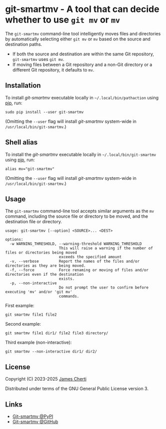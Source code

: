 # git-smartmv - A tool that can decide whether to use `git mv` or `mv`

The `git-smartmv` command-line tool intelligently moves files and directories by automatically selecting either `git mv` or `mv` based on the source and destination paths.

- If both the source and destination are within the same Git repository, `git-smartmv` uses `git mv`.
- If moving files between a Git repository and a non-Git directory or a different Git repository, it defaults to `mv`.

## Installation

To install *git-smartmv* executable locally in `~/.local/bin/pathaction` using [pip](https://pypi.org/project/pip/), run:
```
sudo pip install --user git-smartmv
```

(Omitting the `--user` flag will install *git-smartmv* system-wide in `/usr/local/bin/git-smartmv`.)

## Shell alias

To install the *git-smartmv* executable locally in `~/.local/bin/git-smartmv` using [pip](https://pypi.org/project/pip/), run:
```
alias mv="git-smartmv"
```

(Omitting the `--user` flag will install *git-smartmv* system-wide in `/usr/local/bin/git-smartmv`.)

## Usage

The `git-smartmv` command-line tool accepts similar arguments as the `mv` command, including the source file or directory to be moved, and the destination file or directory.
```
usage: git-smartmv [--option] <SOURCE>... <DEST>

options:
  -w WARNING_THRESHOLD, --warning-threshold WARNING_THRESHOLD
                        This will raise a warning if the number of files or directories being moved
                        exceeds the specified amount
  -v, --verbose         Report the names of the files and/or directories as they are being moved.
  -f, --force           Force renaming or moving of files and/or directories even if the destination
                        exists.
  -p, --non-interactive
                        Do not prompt the user to confirm before executing 'mv' and/or 'git mv'
                        commands.
```

First example:
```
git smartmv file1 file2
```

Second example:
```
git smartmv file1 dir1/ file2 file3 directory/
```

Third example (non-interactive):
```
git smartmv --non-interactive dir1/ dir2/
```

## License

Copyright (C) 2023-2025 [James Cherti](https://www.jamescherti.com)

Distributed under terms of the GNU General Public License version 3.

## Links

- [Git-smartmv @PyPI](https://pypi.org/project/git-smartmv/)
- [Git-smartmv @GitHub](https://github.com/jamescherti/git-smartmv/)

